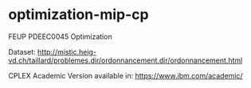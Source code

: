 # optimization-mip-cp
FEUP PDEEC0045 Optimization

Dataset: http://mistic.heig-vd.ch/taillard/problemes.dir/ordonnancement.dir/ordonnancement.html

CPLEX Academic Version available in: https://www.ibm.com/academic/
